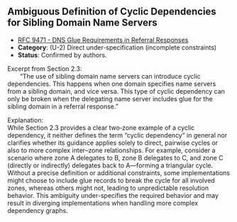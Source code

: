 ## Ambiguous Definition of Cyclic Dependencies for Sibling Domain Name Servers

- [RFC 9471 - DNS Glue Requirements in Referral Responses](https://www.rfc-editor.org/rfc/rfc9471)
- **Category**: (U-2) Direct under-specification (incomplete constraints)
- **Status**: Confirmed by authors.

Excerpt from Section 2.3:  
  “The use of sibling domain name servers can introduce cyclic dependencies. This happens when one domain specifies name servers from a sibling domain, and vice versa. This type of cyclic dependency can only be broken when the delegating name server includes glue for the sibling domain in a referral response.”

Explanation:  
While Section 2.3 provides a clear two‑zone example of a cyclic dependency, it neither defines the term “cyclic dependency” in general nor clarifies whether its guidance applies solely to direct, pairwise cycles or also to more complex inter–zone relationships. For example, consider a scenario where zone A delegates to B, zone B delegates to C, and zone C (directly or indirectly) delegates back to A—forming a triangular cycle. Without a precise definition or additional constraints, some implementations might choose to include glue records to break the cycle for all involved zones, whereas others might not, leading to unpredictable resolution behavior. This ambiguity under-specifies the required behavior and may result in diverging implementations when handling more complex dependency graphs.
